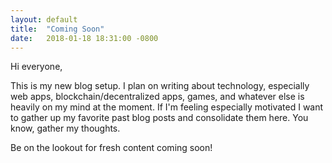 ```yaml
---
layout: default
title:  "Coming Soon"
date:   2018-01-18 18:31:00 -0800
---
```


Hi everyone,

This is my new blog setup. I plan on writing about technology, especially web apps, blockchain/decentralized apps, games, and whatever else is heavily on my mind at the moment. If I'm feeling especially motivated I want to gather up my favorite past blog posts and consolidate them here. You know, gather my thoughts.

Be on the lookout for fresh content coming soon!